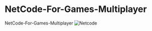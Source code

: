 # NetCode-For-Games-Multiplayer
NetCode-For-Games-Multiplayer
![Netcode](https://user-images.githubusercontent.com/62818241/204098964-6f687e5f-1853-4088-bccf-9f2d831e9612.PNG)
